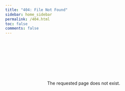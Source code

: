 ```yaml
---
title: "404: File Not Found"
sidebar: home_sidebar
permalink: /404.html
toc: false
comments: false
---
```


<br/><br/><br/>
<p align="center">
  <span class="fa-stack fa-3x">
        <i class="fa fa-circle fa-stack-2x text-primary"></i>
        <i class="fa fa-bomb fa-stack-1x fa-inverse"></i>
  </span>

</p>
<br/><br/><br/>
<p align="center">The requested page does not exist.</p>
<br/><br/><br/>

